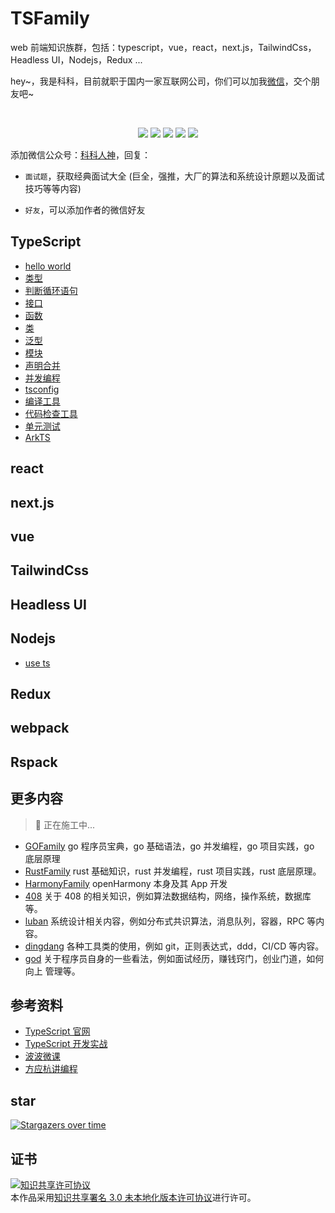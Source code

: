 <!--
 * @Author: shgopher shgopher@gmail.com
 * @Date: 2024-01-23 23:52:26
 * @LastEditors: shgopher shgopher@gmail.com
 * @LastEditTime: 2024-01-24 21:09:32
 * @FilePath: /TSFamily/README.md
 * @Description: 
 * 
 * Copyright (c) 2024 by shgopher, All Rights Reserved. 
-->
# TSFamily
web 前端知识族群，包括：typescript，vue，react，next.js，TailwindCss，Headless UI，Nodejs，Redux ...

<p align="left">
hey~，我是科科，目前就职于国内一家互联网公司，你们可以加我<a href="#wechat.png">微信</a>，交个朋友吧~
</p>
<br>
<p align="center">
<a href='#wechat.png'
 target="_blank"><img src="https://img.shields.io/static/v1?label=%E7%A7%91%E7%A7%91%E4%BA%BA%E7%A5%9E&message=%E5%85%AC%E4%BC%97%E5%8F%B7&color="></a>
<a href="https://space.bilibili.com/478621088" target="_blank"><img src="https://img.shields.io/static/v1?label=bilibili&message=b%E7%AB%99&color=blue"></a>
<a href="https://www.zhihu.com/people/shgopher" target="_blank"><img src="https://img.shields.io/static/v1?label=zhihu&message=%E7%9F%A5%E4%B9%8E&color=blue"></a>
<a href="https://blog.csdn.net/zyfljxzby" target="_blank"><img src="https://img.shields.io/static/v1?label=csdn&message=CSDN&color=red"></a>
<a href="https://www.toutiao.com/c/user/token/MS4wLjABAAAAIGeO1-kCUelF-G8GW3AvJlrEL7tiO24WHJmnX4nV1bs" target="_blank"><img src="https://img.shields.io/static/v1?label=toutiao&message=%E5%A4%B4%E6%9D%A1&color=red"></a>
</p>

添加微信公众号：<a href="#wechat.png">科科人神</a>，回复：
- `面试题`，获取经典面试大全 (巨全，强推，大厂的算法和系统设计原题以及面试技巧等等内容)

- `好友`，可以添加作者的微信好友

## TypeScript
- [hello world](./ts/hello-world/README.md)
- [类型](./ts/类型/README.md)
- [判断循环语句](./ts/判断循环语句/README.md)
- [接口](./ts/接口/README.md)
- [函数](./ts/函数/README.md)
- [类](./ts/类/README.md)
- [泛型](./ts/泛型/README.md)
- [模块](./ts/模块/README.md)
- [声明合并](./ts/声明合并/README.md)
- [并发编程](./ts/并发编程/README.md)
- [tsconfig](./ts/tsconfig/README.md)
- [编译工具](./ts/编译工具/README.md)
- [代码检查工具](./ts/代码检查工具/README.md)
- [单元测试](./ts/单元测试/README.md)
- [ArkTS](./ts/arkts/README.md)
## react
## next.js
## vue
## TailwindCss
## Headless UI
## Nodejs
- [use ts](./nodejs/ts-node/README.md)
## Redux
## webpack
## Rspack
## 更多内容
> 👷 正在施工中...
- [GOFamily](http://github.com/shgopher/GOFamily) go 程序员宝典，go 基础语法，go 并发编程，go 项目实践，go 底层原理
- [RustFamily](https://github.com/shgopher/RustFamily) rust 基础知识，rust 并发编程，rust 项目实践，rust 底层原理。
- [HarmonyFamily](https://github.com/shgopher/HarmonyFamily) openHarmony 本身及其 App 开发
- [408](https://github.com/shgopher/408) 关于 408 的相关知识，例如算法数据结构，网络，操作系统，数据库等。
- [luban](https://github.com/shgopher/luban) 系统设计相关内容，例如分布式共识算法，消息队列，容器，RPC 等内容。
- [dingdang](https://github.com/shgopher/dingdang) 各种工具类的使用，例如 git，正则表达式，ddd，CI/CD 等内容。
- [god](https://github.com/shgopher/god) 关于程序员自身的一些看法，例如面试经历，赚钱窍门，创业门道，如何向上
管理等。

## 参考资料
- [TypeScript 官网](https://www.typescriptlang.org)
- [TypeScript 开发实战](https://time.geekbang.org/course/intro/100032201)
- [波波微课](https://www.bilibili.com/video/BV1ka4y1u79g)
- [方应杭讲编程](https://www.bilibili.com/video/BV1da411P7ss/)
## star
[![Stargazers over time](https://starchart.cc/shgopher/TSFamily.svg)](https://starchart.cc/shgopher/TSFamily)
## 证书
<a rel="license" href="http://creativecommons.org/licenses/by/3.0/"><img alt="知识共享许可协议" style="border-width:0" src="https://i.creativecommons.org/l/by/3.0/88x31.png" /></a><br />本作品采用<a rel="license" href="http://creativecommons.org/licenses/by/3.0/">知识共享署名 3.0 未本地化版本许可协议</a>进行许可。
 